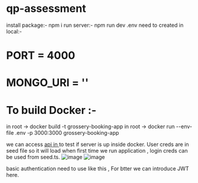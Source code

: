 ﻿# qp-assessment
 install package:- npm i
 run server:- npm run dev
 .env need to created in local:-
 # PORT = 4000
# MONGO_URI = ''
# To build Docker :-
 in root ->  docker build -t grossery-booking-app 
 in root -> docker run --env-file .env -p 3000:3000 grossery-booking-app

 we can access [api in ](http://localhost:3000/admin)  to test if server is up inside docker.
User creds are in seed file so it will load when first time we run application , login creds can be used from seed.ts.
![image](https://github.com/prahllad/qp-assessment/assets/24870797/2d833af8-e95c-459c-9e38-c76c90a71b74)
![image](https://github.com/prahllad/qp-assessment/assets/24870797/f7a9d281-c49f-4e79-b6ba-5f619203c23c)

basic authentication need to use like this , For btter we can introduce JWT here.
